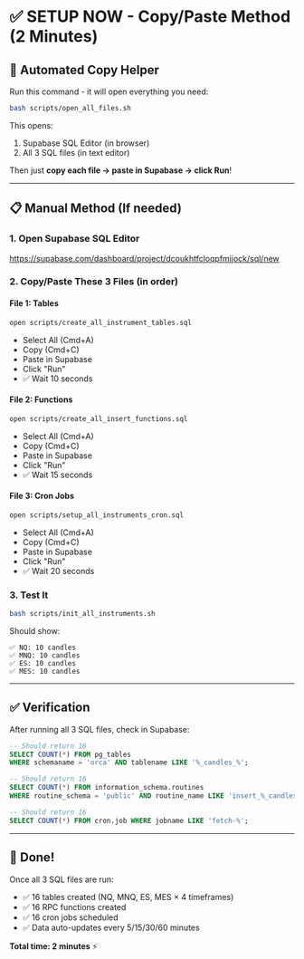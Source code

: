 # ✅ SETUP NOW - Copy/Paste Method (2 Minutes)

## 🚀 Automated Copy Helper

Run this command - it will open everything you need:

```bash
bash scripts/open_all_files.sh
```

This opens:
1. Supabase SQL Editor (in browser)
2. All 3 SQL files (in text editor)

Then just **copy each file → paste in Supabase → click Run**!

---

## 📋 Manual Method (If needed)

### 1. Open Supabase SQL Editor
https://supabase.com/dashboard/project/dcoukhtfcloqpfmijock/sql/new

### 2. Copy/Paste These 3 Files (in order)

#### File 1: Tables
```bash
open scripts/create_all_instrument_tables.sql
```
- Select All (Cmd+A)
- Copy (Cmd+C)
- Paste in Supabase
- Click "Run"
- ✅ Wait 10 seconds

#### File 2: Functions
```bash
open scripts/create_all_insert_functions.sql
```
- Select All (Cmd+A)
- Copy (Cmd+C)
- Paste in Supabase
- Click "Run"
- ✅ Wait 15 seconds

#### File 3: Cron Jobs
```bash
open scripts/setup_all_instruments_cron.sql
```
- Select All (Cmd+A)
- Copy (Cmd+C)
- Paste in Supabase
- Click "Run"
- ✅ Wait 20 seconds

### 3. Test It
```bash
bash scripts/init_all_instruments.sh
```

Should show:
```
✅ NQ: 10 candles
✅ MNQ: 10 candles
✅ ES: 10 candles
✅ MES: 10 candles
```

---

## ✅ Verification

After running all 3 SQL files, check in Supabase:

```sql
-- Should return 16
SELECT COUNT(*) FROM pg_tables 
WHERE schemaname = 'orca' AND tablename LIKE '%_candles_%';

-- Should return 16
SELECT COUNT(*) FROM information_schema.routines
WHERE routine_schema = 'public' AND routine_name LIKE 'insert_%_candles_%';

-- Should return 16
SELECT COUNT(*) FROM cron.job WHERE jobname LIKE 'fetch-%';
```

---

## 🎉 Done!

Once all 3 SQL files are run:
- ✅ 16 tables created (NQ, MNQ, ES, MES × 4 timeframes)
- ✅ 16 RPC functions created
- ✅ 16 cron jobs scheduled
- ✅ Data auto-updates every 5/15/30/60 minutes

**Total time: 2 minutes** ⚡
